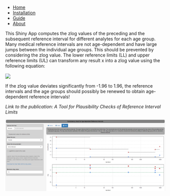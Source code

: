 * [Home](./index.md)
* [Installation](./install.md)
* [Guide](./guide.md)
* [About](./about.md)


This Shiny App computes the zlog values of the preceding and the subsequent reference interval for different analytes for each age group. Many medical reference intervals are not age-dependent and have large jumps between the individual age groups. This should be prevented by considering the zlog value. The lower reference limits (LL) and upper reference limits (UL) can transform any result x into a zlog value using the following equation: 

<img src="https://render.githubusercontent.com/render/math?math={zlog=(log(x) - \frac{log(UG) %2B log(OG)}{2}}) * \frac{3.92}{log(OG) - log(UG)}" align="center">

If the zlog value deviates significantly from -1.96 to 1.96, the reference intervals and the age groups should possibly be renewed to obtain age-dependent reference intervals!

*Link to the publication: A Tool for Plausibility Checks of Reference Interval Limits*

<img src="shiny.png" align="center"/>
